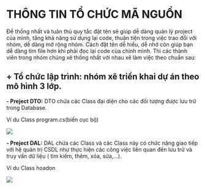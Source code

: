 # THÔNG TIN TỔ CHỨC MÃ NGUỒN 
Để thống nhất và tuân thủ quy tắc đặt tên sẽ giúp dễ dàng quản lý project của mình, tăng khả năng sử dụng lại code, thuận tiện trong việc trao đổi với nhóm, dễ dàng mở rộng nhóm. 
Cách đặt tên dễ hiểu, dễ nhớ còn giúp bạn dễ dàng tìm file hơn khi phải đọc lại code của chính mình.
Thì các thành viên trong nhóm chúng xẽ thống nhất với nhau xẽ làm việc theo chuẩn sau:
## **+ Tổ chức lập trình:** nhóm xẽ triển khai dự án theo mô hình 3 lớp.
**- Preject DTO:** DTO chứa các Class đại diện cho các đối tượng được lưu trữ trong Database.
<p>Ví du Class program.cs(biến cục bộ)</p>
<img src="https://photos.google.com/album/AF1QipMGoWRcsQSlCCr_Vh8-NQkZgUY2GDLtWplJfrIv/photo/AF1QipPQgc2p3ZLbTom_yj1alDjNiJgN1lgryEKSEcA5">

**- Preject DAL:** DAL chứa các Class và các Class này có chức năng giao tiếp với hệ quản trị CSDL như thực hiện các công việc liên quan đến lưu trữ và truy vấn dữ liệu ( tìm kiếm, thêm, xóa, sửa,…).
<p>Ví du Class hoadon</p>

<img src="https://photos.google.com/album/AF1QipMGoWRcsQSlCCr_Vh8-NQkZgUY2GDLtWplJfrIv/photo/AF1QipPcPdYya473vSJ7-c27fuT0U4ukUSCM0t1xiAzl">

